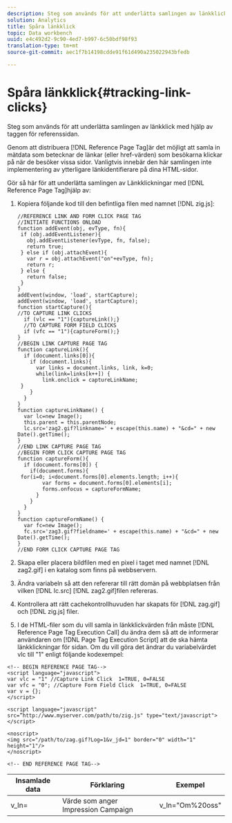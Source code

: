 ```yaml
---
description: Steg som används för att underlätta samlingen av länkklick med hjälp av taggen för referenssidan.
solution: Analytics
title: Spåra länkklick
topic: Data workbench
uuid: e4c492d2-9c90-4ed7-b997-6c50bdf98f93
translation-type: tm+mt
source-git-commit: aec1f7b14198cdde91f61d490a235022943bfedb

---
```



# Spåra länkklick{#tracking-link-clicks}

Steg som används för att underlätta samlingen av länkklick med hjälp av taggen för referenssidan.

Genom att distribuera [!DNL Reference Page Tag]är det möjligt att samla in mätdata som betecknar de länkar (eller href-värden) som besökarna klickar på när de besöker vissa sidor. Vanligtvis innebär den här samlingen inte implementering av ytterligare länkidentifierare på dina HTML-sidor.

Gör så här för att underlätta samlingen av Länkklickningar med [!DNL Reference Page Tag]hjälp av:

1. Kopiera följande kod till den befintliga filen med namnet [!DNL zig.js]:

   ```
   //REFERENCE LINK AND FORM CLICK PAGE TAG 
   //INITIATE FUNCTIONS ONLOAD 
   function addEvent(obj, evType, fn){  
    if (obj.addEventListener){  
      obj.addEventListener(evType, fn, false);  
      return true;  
    } else if (obj.attachEvent){  
      var r = obj.attachEvent("on"+evType, fn);  
      return r;  
    } else {  
      return false;  
    }  
   } 
   addEvent(window, 'load', startCapture); 
   addEvent(window, 'load', startCapture); 
   function startCapture(){ 
   //TO CAPTURE LINK CLICKS 
     if (vlc == "1"){captureLink();} 
     //TO CAPTURE FORM FIELD CLICKS 
     if (vfc == "1"){captureForm();} 
   } 
   //BEGIN LINK CAPTURE PAGE TAG 
   function captureLink(){ 
     if (document.links[0]){ 
       if (document.links){ 
         var links = document.links, link, k=0; 
         while(link=links[k++]) { 
           link.onclick = captureLinkName; 
    } 
       } 
     } 
   } 
   function captureLinkName() { 
     var lc=new Image(); 
     this.parent = this.parentNode; 
     lc.src='zag2.gif?linkname=' + escape(this.name) + "&cd=" + new Date().getTime(); 
   } 
   //END LINK CAPTURE PAGE TAG 
   //BEGIN FORM CLICK CAPTURE PAGE TAG 
   function captureForm(){ 
     if (document.forms[0]) { 
       if(document.forms){ 
    for(i=0; i<document.forms[0].elements.length; i++){ 
           var forms = document.forms[0].elements[i]; 
           forms.onfocus = captureFormName; 
         } 
       } 
     } 
   } 
   function captureFormName() { 
     var fc=new Image(); 
     fc.src='zag3.gif?fieldname=' + escape(this.name) + "&cd=" + new Date().getTime(); 
   } 
   //END FORM CLICK CAPTURE PAGE TAG
   ```

1. Skapa eller placera bildfilen med en pixel i taget med namnet [!DNL zag2.gif] i en katalog som finns på webbservern.
1. Ändra variabeln så att den refererar till rätt domän på webbplatsen från vilken [!DNL lc.src] [!DNL zag2.gif]filen refereras.

1. Kontrollera att rätt cachekontrollhuvuden har skapats för [!DNL zag.gif] och [!DNL zig.js] filer.

1. I de HTML-filer som du vill samla in länkklickvärden från måste [!DNL Reference Page Tag Execution Call] du ändra dem så att de informerar användaren om [!DNL Page Tag Execution Script] att de ska hämta länkklickningar för sidan. Om du vill göra det ändrar du variabelvärdet vlc till &quot;1&quot; enligt följande kodexempel:

```
<!-- BEGIN REFERENCE PAGE TAG--> 
<script language="javascript"> 
var vlc = "1" //Capture Link Click  1=TRUE, 0=FALSE 
var vfc = "0"; //Capture Form Field Click  1=TRUE, 0=FALSE 
var v = {}; 
</script> 
 
<script language="javascript" src=”http://www.myserver.com/path/to/zig.js" type="text/javascript"></script> 
 
<noscript> 
<img src="/path/to/zag.gif?Log=1&v_jd=1" border="0" width="1" height="1"/> 
</noscript> 
 
<!-- END REFERENCE PAGE TAG-->
```

| Insamlade data | Förklaring | Exempel |
|---|---|---|
| v_ln= | Värde som anger Impression Campaign | v_ln=&quot;Om%20oss&quot; |


